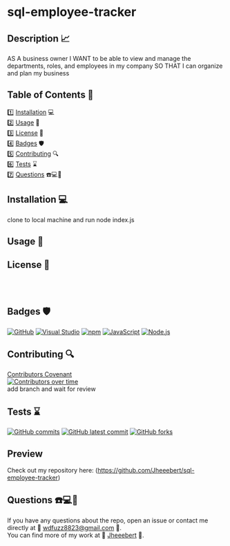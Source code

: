 # sql-employee-tracker
  ## Description 📈
 AS A business owner
I WANT to be able to view and manage the departments, roles, and employees in my company
SO THAT I can organize and plan my business
  ## Table of Contents 📓
  1️⃣ [Installation](#installation) 💻 <br>
  2️⃣ [Usage](#usage) 📎 <br>
  3️⃣ [License](#license) 📂 <br>
  4️⃣ [Badges](#badges) 🛡️ <br>
  5️⃣ [Contributing](#contributing) 🔍 <br>
  6️⃣ [Tests](#tests) ⌛ <br>
  7️⃣ [Questions](#questions) ☎️💻📱 <br>
  ## Installation 💻
  clone to local machine and run node index.js
  ## Usage 📎
  ## License 📂
   <br> 
   <br> 

  ## Badges 🛡️
  [![GitHub](https://img.shields.io/badge/--181717?logo=github&logoColor=ffffff)](https://github.com/)
  [![Visual Studio](https://badgen.net/badge/icon/visualstudio?icon=visualstudio&label)](https://visualstudio.microsoft.com)
  [![npm](https://badgen.net/badge/icon/npm?icon=npm&label)](https://npmjs.com/)
  [![JavaScript](https://badgen.net/badge/icon/javascript?icon=javascript&label)](https://www.javascript.com/)
  [![Node.js](https://badgen.net/badge/icon/nodejs?icon=nodejs&label)](https://nodejs.org/) <br>
  ## Contributing 🔍
  [Contributors Covenant](https://www.contributor-covenant.org/) <br>
  [![Contributors over time](https://contributor-graph-api.apiseven.com/contributors-svg?chart=contributorOverTime&repo=Jheeebert/sql-employee-tracker)](https://www.apiseven.com/en/contributor-graph?chart=contributorOverTime&repo=Jheeebert/sql-employee-tracker)
  <br>
  add branch and wait for review
  
  ## Tests ⌛
  [![GitHub commits](https://badgen.net/github/commits/Jheeebert/sql-employee-tracker)](https://GitHub.com/Jheeebert/sql-employee-tracker/commit/)
  [![GitHub latest commit](https://badgen.net/github/last-commit/Jheeebert/sql-employee-tracker)](https://GitHub.com/Jheeebert/sql-employee-tracker/commit/)
  [![GitHub forks](https://img.shields.io/github/forks/Jheeebert/sql-employee-tracker.svg?style=social&label=Fork&maxAge=2592000)](https://GitHub.com/Jheeebert/sql-employee-tracker/network/)
  <br>

  ## Preview
Check out my repository here: (https://github.com/Jheeebert/sql-employee-tracker)

  ## Questions ☎️💻📱
  If you have any questions about the repo, open an issue or contact me directly at 📧 wdfuzz8823@gmail.com 📧. <br>
  You can find more of my work at 🔖 [Jheeebert](https://github.com/Jheeebert/) 🔖. 
  